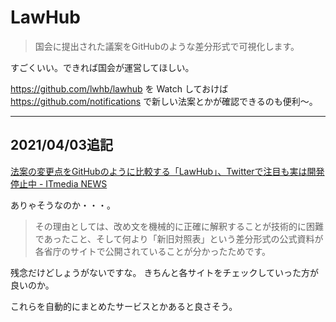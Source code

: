 # LawHub

> 国会に提出された議案をGitHubのような差分形式で可視化します。

すごくいい。できれば国会が運営してほしい。

https://github.com/lwhb/lawhub を Watch しておけば https://github.com/notifications で新しい法案とかが確認できるのも便利〜。

---

## 2021/04/03追記

[法案の変更点をGitHubのように比較する「LawHub」、Twitterで注目も実は開発停止中 - ITmedia NEWS](https://www.itmedia.co.jp/news/articles/2104/02/news108.html)

ありゃそうなのか・・・。

> その理由としては、改め文を機械的に正確に解釈することが技術的に困難であったこと、そして何より「新旧対照表」という差分形式の公式資料が各省庁のサイトで公開されていることが分かったためです。

残念だけどしょうがないですな。
きちんと各サイトをチェックしていった方が良いのか。

これらを自動的にまとめたサービスとかあると良さそう。